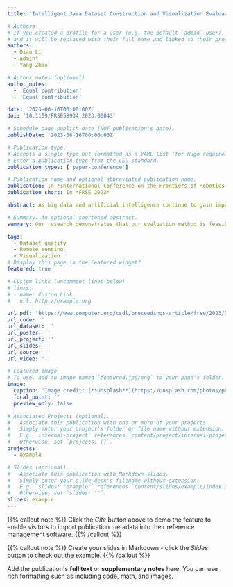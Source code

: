 ```yaml
---
title: 'Intelligent Java Dataset Construction and Visualization Evaluation for Reliable Software Development'

# Authors
# If you created a profile for a user (e.g. the default `admin` user), write the username (folder name) here
# and it will be replaced with their full name and linked to their profile.
authors:
  - Dian Li
  - admin*
  - Yang Zhao

# Author notes (optional)
author_notes:
  - 'Equal contribution'
  - 'Equal contribution'

date: '2023-06-16T00:00:00Z'
doi: '10.1109/FRSE58934.2023.00043'

# Schedule page publish date (NOT publication's date).
publishDate: '2023-06-16T00:00:00Z'

# Publication type.
# Accepts a single type but formatted as a YAML list (for Hugo requirements).
# Enter a publication type from the CSL standard.
publication_types: ['paper-conference']

# Publication name and optional abbreviated publication name.
publication: In *International Conference on the Frontiers of Robotics and Software Engineering*
publication_short: In *FRSE 2023*

abstract: As big data and artificial intelligence continue to gain importance, the reliable quality of datasets has be-come a crucial factor in algorithm performance and result reliability. However, many datasets lack standardization and quality control, which can lead to potential issues in software development and data analysis. In this paper, we propose an objective dataset evaluation algorithm that utilizes multiple metrics, including unified naming conventions and document annotations, for statistical analysis and filtering to ensure reliable data. Our approach scores datasets using reasonable criteria, and we use visualization techniques inspired by remote sensing to compare and visualize reliable dataset quality. Our research demonstrates that our evaluation method is feasible and can assist software developers in enhancing the reliable quality and efficiency of software development by improving dataset quality. Our study concentrates on datasets obtained from GitHub using a web crawler, and our approach establishes a standardized technique for evaluating reliable dataset quality.

# Summary. An optional shortened abstract.
summary: Our research demonstrates that our evaluation method is feasible and can assist software developers in enhancing the reliable quality and efficiency of software development by improving dataset quality. Our study concentrates on datasets obtained from GitHub using a web crawler, and our approach establishes a standardized technique for evaluating reliable dataset quality.

tags: 
  - Dataset quatity 
  - Remote sensing
  - Visualization
# Display this page in the Featured widget?
featured: true

# Custom links (uncomment lines below)
# links:
# - name: Custom Link
#   url: http://example.org

url_pdf: 'https://www.computer.org/csdl/proceedings-article/frse/2023/011100a263/1Qm5WcfxCVO'
url_code: ''
url_dataset: ''
url_poster: ''
url_project: ''
url_slides: ''
url_source: ''
url_video: ''

# Featured image
# To use, add an image named `featured.jpg/png` to your page's folder.
image:
  caption: 'Image credit: [**Unsplash**](https://unsplash.com/photos/pLCdAaMFLTE)'
  focal_point: ''
  preview_only: false

# Associated Projects (optional).
#   Associate this publication with one or more of your projects.
#   Simply enter your project's folder or file name without extension.
#   E.g. `internal-project` references `content/project/internal-project/index.md`.
#   Otherwise, set `projects: []`.
projects:
  - example

# Slides (optional).
#   Associate this publication with Markdown slides.
#   Simply enter your slide deck's filename without extension.
#   E.g. `slides: "example"` references `content/slides/example/index.md`.
#   Otherwise, set `slides: ""`.
slides: example
---
```


{{% callout note %}}
Click the _Cite_ button above to demo the feature to enable visitors to import publication metadata into their reference management software.
{{% /callout %}}

{{% callout note %}}
Create your slides in Markdown - click the _Slides_ button to check out the example.
{{% /callout %}}

Add the publication's **full text** or **supplementary notes** here. You can use rich formatting such as including [code, math, and images](https://docs.hugoblox.com/content/writing-markdown-latex/).
